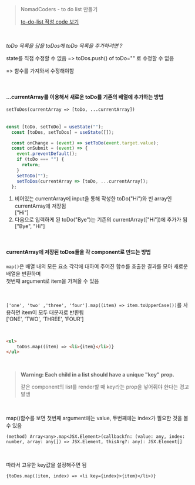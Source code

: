 > NomadCoders - to do list 만들기
>
>  [to-do-list 작성 code 보기](https://github.com/zzummy/react-study/commit/a3e04ff38d23aff14f0eadf62e1ce3424278c311)

​                      

*toDo 목록을 담을 toDos에 toDo 목록을 추가하려면 ?* 

state를 직접 수정할 수 없음 => toDos.push() of toDo="" 로 수정할 수 없음

=> 함수를 가져와서 수정해야함

​         

#### ...currentArray를 이용해서 새로운 toDo를 기존의 배열에 추가하는 방법

`setToDos(currentArray => [toDo, ...currentArray])`

######           

```js
const [toDo, setToDo] = useState("");
  const [toDos, setToDos] = useState([]);

  const onChange = (event) => setToDo(event.target.value);
  const onSubmit = (event) => {
    event.preventDefault();
    if (toDo === "") {
      return;
    }
    setToDo("");
    setToDos(currentArray => [toDo, ...currentArray]);
  };
```

1. 비어있는 currentArray에 input을 통해 작성한 toDo("Hi")와 빈 array인 currentArray에 저장됨           
   ["Hi"]
2. 다음으로 입력하게 된 toDo("Bye")는 기존의 currentArray(["Hi"])에 추가가 됨           
   ["Bye", "Hi"]

​                

#### currentArray에 저장된 toDos들을 각 component로 만드는 방법

 `map()`은  배열 내의 모든 요소 각각에 대하여 주어진 함수를 호출한 결과를 모아 새로운 배열을 반환하며    
 첫번째 argument로 item을 가져올 수 있음

​                

`['one', 'two' ,'three', 'four'].map((item) => item.toUpperCase())`를 사용하면 item이 모두 대문자로 반환됨            
['ONE', 'TWO', 'THREE', 'FOUR']

​                

```html
<ul>
    toDos.map((item) => <li>{item}</li>)}
</ul>
```

​           

> **Warning: Each child in a list should have a unique "key" prop.**
>
> 같은 component의 list를 render할 때 key라는 prop을 넣어줘야 한다는 경고 발생

​           

map()함수를 보면 첫번째 argument에는 value, 두번째에는 index가 필요한 것을 볼 수 있음

`(method) Array<any>.map<JSX.Element>(callbackfn: (value: any, index: number, array: any[]) => JSX.Element, thisArg?: any): JSX.Element[]`

​          

따라서 고유한 key값을 설정해주면 됨

`{toDos.map((item, index) => <li key={index}>{item}</li>)}`

